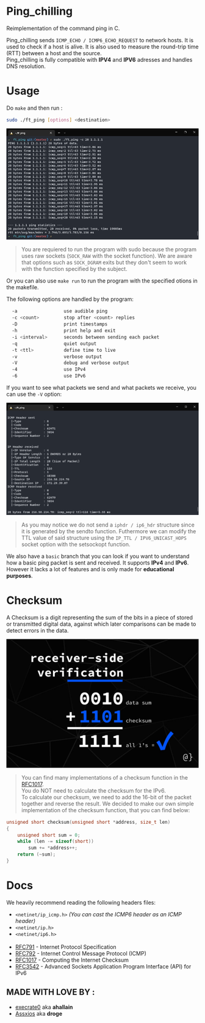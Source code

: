 # Ping_chilling

Reimplementation of the command ping in C.

Ping_chilling sends `ICMP_ECHO / ICMP6_ECHO_REQUEST` to network hosts. It is used to check if a host is alive. It is also used to measure the round-trip time (RTT) between a host and the source.<br>
Ping_chilling is fully compatible with **IPV4** and **IPV6** adresses and handles DNS resolution.

# Usage

Do `make` and then run :

```bash
sudo ./ft_ping [options] <destination>
```

![make](files/make.png)

> You are requiered to run the program with sudo because the program uses raw sockets (`SOCK_RAW` with the socket function).
> We are aware that options such as `SOCK_DGRAM` exits but they don't seem to work with the function specified by the subject.

Or you can also use `make run` to run the program with the specified otions in the makefile.

The following options are handled by the program:

```bash
  -a                 use audible ping
  -c <count>         stop after <count> replies
  -D                 print timestamps
  -h                 print help and exit
  -i <interval>      seconds between sending each packet
  -q                 quiet output
  -t <ttl>           define time to live
  -v                 verbose output
  -V                 debug and verbose output
  -4                 use IPv4
  -6                 use IPv6
```

If you want to see what packets we send and what packets we receive, you can use the `-V` option:

![makedebug](files/makedebug.png)

> As you may notice we do not send a `iphdr / ip6_hdr` structure since it is generated by the sendto function. Futhermore we can modify the TTL value of said structure using the `IP_TTL / IPV6_UNICAST_HOPS` socket option with the setsockopt function.


We also have a `basic` branch that you can look if you want to understand how a basic ping packet is sent and received. It supports **IPv4** and **IPv6**. However it lacks a lot of features and is only made for **educational purposes**.

# Checksum

A Checksum is a digit representing the sum of the bits in a piece of stored or transmitted digital data, against which later comparisons can be made to detect errors in the data.




![checksum](files/checksum.png)

> You can find many implementations of a checksum function in the [RFC1017](https://www.rfc-editor.org/rfc/rfc1071#section-4.1).<br>
> You do NOT need to calculate the checksum for the IPv6.<br>
> To calculate our checksum, we need to add the 16-bit of the packet together and reverse the result. We decided to make our own simple implementation of the checksum function, that you can find below:
```c
unsigned short checksum(unsigned short *address, size_t len)
{
	unsigned short sum = 0;
	while (len -= sizeof(short))
		sum += *address++;
	return (~sum);
}
```


# Docs
We heavily recommend reading the following headers files:
- `<netinet/ip_icmp.h>` *(You can cast the ICMP6 header as an ICMP header)*
- `<netinet/ip.h>`
- `<netinet/ip6.h>`
<br><br>
- [RFC791](https://www.rfc-editor.org/rfc/rfc791) - Internet Protocol Specification
- [RFC792](https://www.rfc-editor.org/rfc/rfc792) - Internet Control Message Protocol (ICMP)
- [RFC1017](https://www.rfc-editor.org/rfc/rfc1071) - Computing the Internet Checksum
- [RFC3542](https://www.rfc-editor.org/rfc/rfc3542) - Advanced Sockets Application Program Interface (API) for IPv6


## MADE WITH LOVE BY :

- [execrate0](https://github.com/execrate0/) aka **ahallain**
- [Assxios](https://github.com/assxios/) aka **droge**
